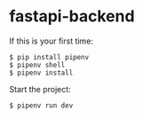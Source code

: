 # fastapi-backend


If this is your first time:
```
$ pip install pipenv
$ pipenv shell
$ pipenv install
```

Start the project:
```
$ pipenv run dev
```